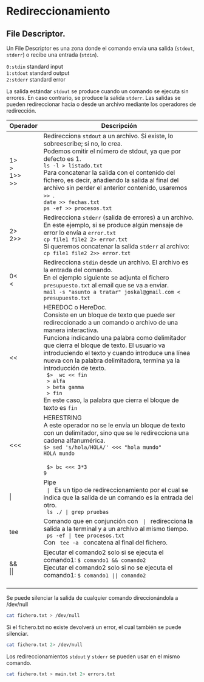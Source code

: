 # Redireccionamiento
## File Descriptor.
Un File Descriptor es una zona donde el comando envía una salida (`stdout`,  `stderr`) o recibe una entrada (`stdin`).

`0:stdin`     standard input<br>
`1:stdout`    standard output<br>
`2:stderr`    standard error<br>

La salida estándar `stdout` se produce cuando un comando se ejecuta sin errores. En caso contrario, se produce la salida `stderr`. 
Las salidas se pueden redireccionar hacia o desde un archivo mediante los operadores de redirección.
<table>
  <thead>
    <tr>
      <th>Operador</th>
      <th>Descripción</th>
    </tr>
  </thead>
  <tr>
    <td> 1> <br> > <br> 1>> <br> >> </td>
    <td>Redirecciona <code>stdout</code> a un archivo. Si existe, lo sobreescribe; si no, lo crea.<br>
      Podemos omitir el número de stdout, ya que por defecto es 1.<br>
    <code>ls -l > listado.txt </code> <br>
      Para concatenar la salida con el contenido del fichero, es decir, añadiendo la salida al final del archivo sin perder el anterior contenido, usaremos <code> >> </code>.<br>
      <code>date >> fechas.txt </code><br>
      <code>ps -ef >> procesos.txt  </code>
    </td>
  </tr>
  <tr>
    <td> 2> <br> 2>> </td>
    <td>Redirecciona <code>stderr</code> (salida de errores) a un archivo.<br>
      En este ejemplo, si se produce algún mensaje de error lo envía a <code>error.txt</code><br>
    <code>cp file1 file2 2> error.txt </code> <br>
      Si queremos concatenar la salida <code>stderr</code> al archivo:<br>
      <code>cp file1 file2 2>> error.txt </code>
    </td>
  </tr>
  <tr>
    <td> 0< <br> < </td>
    <td>
      Redirecciona <code>stdin</code> desde un archivo. El archivo es la entrada del comando.<br>
      En el ejemplo siguiente se adjunta el fichero <code>presupuesto.txt</code> al email que se va a enviar.<br>
      <code>mail -s "asunto a tratar" joskal@gmail.com < presupuesto.txt</code>
    </td>
  </tr>
  <tr>
    <td>
      <<
    </td>
    <td>
      HEREDOC o HereDoc.<br>
      Consiste en un bloque de texto que puede ser redireccionado a un comando o archivo de una manera interactiva.<br>
      Funciona indicando una palabra como delimitador que cierra el bloque de texto. El usuario va introduciendo el texto y 
      cuando introduce una línea nueva con la palabra delimitadora, termina ya la introducción de texto.<br>
      <code> $>  wc << fin </code><br>
      <code> > alfa </code><br>
      <code> > beta gamma </code><br>
      <code> > fin </code> </code><br>
      En este caso, la palabra que cierra el bloque de texto es <code>fin</code>
    </td>
  </tr>
  <tr>
    <td>
      <<<
    </td>
    <td>
      HERESTRING<br>
      A este operador no se le envía un bloque de texto con un delimitador, sino que se le redirecciona una cadena alfanumérica.<br>
      <code>$> sed 's/hola/HOLA/' <<< "hola mundo"</code><br>
        <code>HOLA mundo</code><br>
        <br>
        <code> $> bc <<< 3*3</code><br>
          <code>9</code>
    </td>
  </tr>
  <tr>
    <td> | </td>
    <td>
      Pipe<br>
      <code> | </code> Es un tipo de redireccionamiento por el cual se indica que la salida de un comando es la entrada del otro.<br>
      <code> ls ./ | grep pruebas </code>
    </td>
  </tr>
  <tr>
    <td> tee </td>
    <td>
      Comando que en conjunción con <code> | </code> redirecciona la salida a la terminal y a un archivo al mismo tiempo. <br>
      <code> ps -ef | tee procesos.txt </code><br>
      Con <code> tee -a </code> concatena al final del fichero. 
    </td>
  </tr>
  <tr>
    <td> &&<br>|| </td>
    <td>
      Ejecutar el comando2 solo si se ejecuta el comando1:
      <code>$ comando1 && comando2</code><br>
      Ejecutar el comando2 solo si no se ejecuta el comando1:
      <code>$ comando1 || comando2</code><br> <br>
    </td>
  </tr>
</table>  


Se puede silenciar la salida de cualquier comando direccionándola a /dev/null

```bash
cat fichero.txt > /dev/null
```
Si el fichero.txt no existe devolverá un error, el cual también se puede silenciar.
```bash
cat fichero.txt 2> /dev/null
```
Los redireccionamientos `stdout` y `stderr` se pueden usar en el mismo comando. 
```bash
cat fichero.txt > main.txt 2> errors.txt
```
